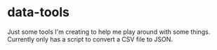 # data-tools
Just some tools I'm creating to help me play around with some things. Currently only has a script to convert a CSV file to JSON.
